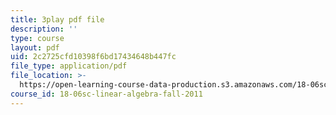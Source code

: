 ```yaml
---
title: 3play pdf file
description: ''
type: course
layout: pdf
uid: 2c2725cfd10398f6bd17434648b447fc
file_type: application/pdf
file_location: >-
  https://open-learning-course-data-production.s3.amazonaws.com/18-06sc-linear-algebra-fall-2011/2c2725cfd10398f6bd17434648b447fc_0h43aV4aH7I.pdf
course_id: 18-06sc-linear-algebra-fall-2011
---
```

